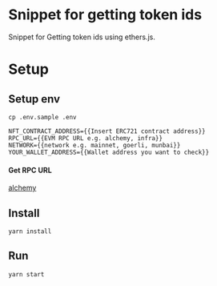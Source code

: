# Snippet for getting token ids

Snippet for Getting token ids using ethers.js.

# Setup

## Setup env

```shell
cp .env.sample .env
```

```
NFT_CONTRACT_ADDRESS={{Insert ERC721 contract address}}
RPC_URL={{EVM RPC URL e.g. alchemy, infra}}
NETWORK={{network e.g. mainnet, goerli, munbai}}
YOUR_WALLET_ADDRESS={{Wallet address you want to check}}
```

#### Get RPC URL

[alchemy](https://www.alchemy.com/)

## Install

```
yarn install
```

## Run

```
yarn start
```
